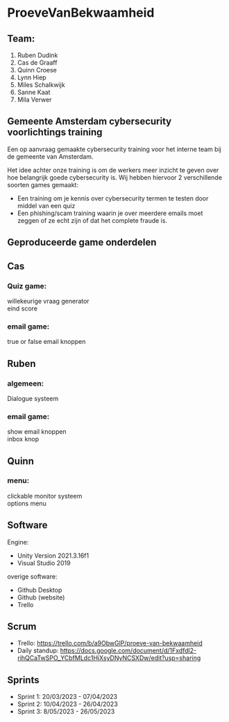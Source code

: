 # ProeveVanBekwaamheid

## Team:
1. Ruben Dudink
2. Cas de Graaff
3. Quinn Croese
4. Lynn Hiep
5. Miles Schalkwijk
6. Sanne Kaat
7. Mila Verwer

## Gemeente Amsterdam cybersecurity voorlichtings training
Een op aanvraag gemaakte cybersecurity training voor het interne team bij de gemeente van Amsterdam.

Het idee achter onze training is om de werkers meer inzicht te geven over hoe belangrijk goede cybersecurity is.
Wij hebben hiervoor 2 verschillende soorten games gemaakt: 

* Een training om je kennis over cybersecurity termen te testen door middel van een quiz
* Een phishing/scam training waarin je over meerdere emails moet zeggen of ze echt zijn of dat het complete fraude is.

## Geproduceerde game onderdelen

## Cas  
### Quiz game:  
willekeurige vraag generator  
eind score  
### email game:  
true or false email knoppen  

## Ruben  
### algemeen:  
Dialogue systeem  
### email game:  
show email knoppen   
inbox knop  

## Quinn  
### menu:  
clickable monitor systeem  
options menu  
  
## Software
Engine:
- Unity Version 2021.3.16f1
- Visual Studio 2019

overige software:
- Github Desktop
- Github (website)
- Trello

## Scrum
- Trello: https://trello.com/b/a9ObwGlP/proeve-van-bekwaamheid
- Daily standup: https://docs.google.com/document/d/1Fxdfdl2-rihQCaTwSPO_YCbfMLdc1HjXsyDNyNCSXDw/edit?usp=sharing

## Sprints
- Sprint 1: 20/03/2023 - 07/04/2023
- Sprint 2: 10/04/2023 - 26/04/2023
- Sprint 3: 8/05/2023  - 26/05/2023
